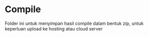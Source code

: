 # Compile

Folder ini untuk menyimpan hasil compile dalam bentuk zip, untuk keperluan upload ke hosting atau cloud server